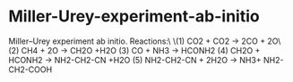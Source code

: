# Miller-Urey-experiment-ab-initio
Miller–Urey experiment ab initio. Reactions:\\
\\(1) CO2 + CO2 -> 2CO + 2O\\
(2) CH4 + 2O -> CH2O +H2O
(3) CO + NH3 -> HCONH2
(4) CH2O + HCONH2 -> NH2-CH2-CN +H2O
(5) NH2-CH2-CN + 2H2O -> NH3+ NH2-CH2-COOH
